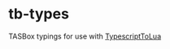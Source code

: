 # tb-types

TASBox typings for use with [TypescriptToLua](https://github.com/TypeScriptToLua/TypeScriptToLua)